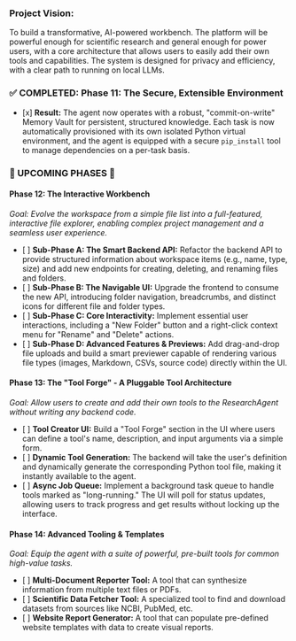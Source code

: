 ### Project Vision:

To build a transformative, AI-powered workbench. The platform will be powerful enough for scientific research and general enough for power users, with a core architecture that allows users to easily add their own tools and capabilities. The system is designed for privacy and efficiency, with a clear path to running on local LLMs.

### ✅ COMPLETED: Phase 11: The Secure, Extensible Environment

-   \[x\] **Result:** The agent now operates with a robust, "commit-on-write" Memory Vault for persistent, structured knowledge. Each task is now automatically provisioned with its own isolated Python virtual environment, and the agent is equipped with a secure `pip_install` tool to manage dependencies on a per-task basis.

### 🚀 UPCOMING PHASES 🚀

#### Phase 12: The Interactive Workbench

_Goal: Evolve the workspace from a simple file list into a full-featured, interactive file explorer, enabling complex project management and a seamless user experience._

-   \[ \] **Sub-Phase A: The Smart Backend API:** Refactor the backend API to provide structured information about workspace items (e.g., name, type, size) and add new endpoints for creating, deleting, and renaming files and folders.
-   \[ \] **Sub-Phase B: The Navigable UI:** Upgrade the frontend to consume the new API, introducing folder navigation, breadcrumbs, and distinct icons for different file and folder types.
-   \[ \] **Sub-Phase C: Core Interactivity:** Implement essential user interactions, including a "New Folder" button and a right-click context menu for "Rename" and "Delete" actions.
-   \[ \] **Sub-Phase D: Advanced Features & Previews:** Add drag-and-drop file uploads and build a smart previewer capable of rendering various file types (images, Markdown, CSVs, source code) directly within the UI.

#### Phase 13: The "Tool Forge" - A Pluggable Tool Architecture

_Goal: Allow users to create and add their own tools to the ResearchAgent without writing any backend code._

-   \[ \] **Tool Creator UI:** Build a "Tool Forge" section in the UI where users can define a tool's name, description, and input arguments via a simple form.
-   \[ \] **Dynamic Tool Generation:** The backend will take the user's definition and dynamically generate the corresponding Python tool file, making it instantly available to the agent.
-   \[ \] **Async Job Queue:** Implement a background task queue to handle tools marked as "long-running." The UI will poll for status updates, allowing users to track progress and get results without locking up the interface.

#### Phase 14: Advanced Tooling & Templates

_Goal: Equip the agent with a suite of powerful, pre-built tools for common high-value tasks._

-   \[ \] **Multi-Document Reporter Tool:** A tool that can synthesize information from multiple text files or PDFs.
-   \[ \] **Scientific Data Fetcher Tool:** A specialized tool to find and download datasets from sources like NCBI, PubMed, etc.
-   \[ \] **Website Report Generator:** A tool that can populate pre-defined website templates with data to create visual reports.
